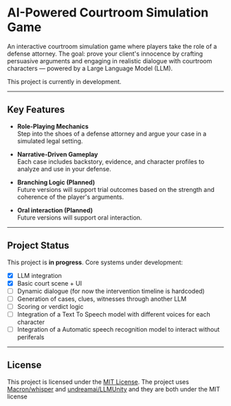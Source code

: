 # AI-Powered Courtroom Simulation Game

An interactive courtroom simulation game where players take the role of a defense attorney. The goal: prove your client's innocence by crafting persuasive arguments and engaging in realistic dialogue with courtroom characters — powered by a Large Language Model (LLM).

This project is currently in development.

---

## Key Features

- **Role-Playing Mechanics**  
  Step into the shoes of a defense attorney and argue your case in a simulated legal setting.

- **Narrative-Driven Gameplay**  
  Each case includes backstory, evidence, and character profiles to analyze and use in your defense.

- **Branching Logic (Planned)**  
  Future versions will support trial outcomes based on the strength and coherence of the player's arguments.

- **Oral interaction (Planned)**  
  Future versions will support oral interaction.
---

## Project Status

This project is **in progress**. Core systems under development:
- [x] LLM integration 
- [x] Basic court scene + UI
- [ ] Dynamic dialogue (for now the intervention timeline is hardcoded)
- [ ] Generation of cases, clues, witnesses through another LLM
- [ ] Scoring or verdict logic
- [ ] Integration of a Text To Speech model with different voices for each character
- [ ] Integration of a Automatic speech recognition model to interact without periferals

---

## License

This project is licensed under the [MIT License](LICENSE).
The project uses [Macron/whisper](https://github.com/Macoron/whisper.unity) and [undreamai/LLMUnity](https://github.com/undreamai/LLMUnity) and they are both under the MIT license
